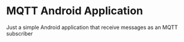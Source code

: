 # MQTT Android Application

Just a simple Android application that receive messages as an MQTT subscriber
